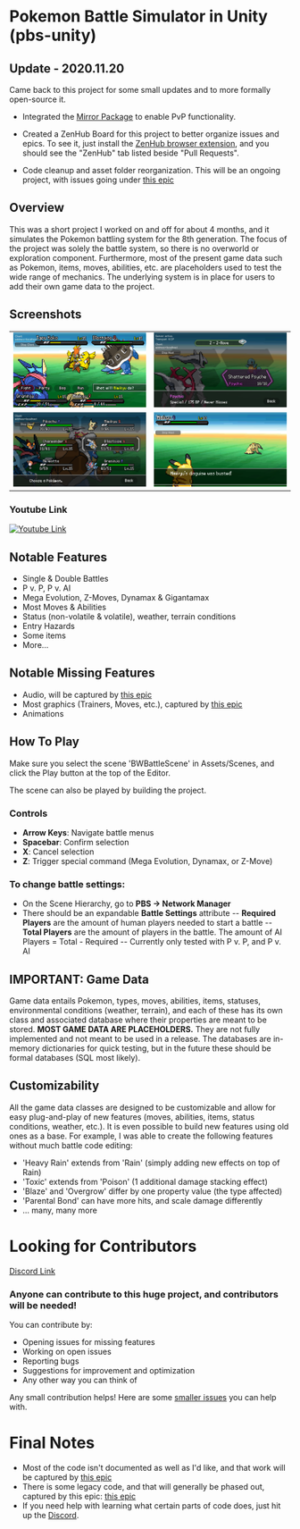 # Pokemon Battle Simulator in Unity (pbs-unity)

## Update - 2020.11.20
Came back to this project for some small updates and to more formally open-source it.

- Integrated the [Mirror Package](https://github.com/vis2k/Mirror) to enable PvP functionality.

- Created a ZenHub Board for this project to better organize issues and epics. To see it, just install the [ZenHub browser extension](https://www.zenhub.com/extension), and you should see the "ZenHub" tab listed beside "Pull Requests".

- Code cleanup and asset folder reorganization. This will be an ongoing project, with issues going under [this epic](https://github.com/AJ2O/pbs-unity/issues/11)

## Overview
This was a short project I worked on and off for about 4 months, and it simulates the Pokemon battling system for the 8th generation. The focus of the project was solely the battle system, so there is no overworld or exploration component. Furthermore, most of the present game data such as Pokemon, items, moves, abilities, etc. are placeholders used to test the wide range of mechanics. The underlying system is in place for users to add their own game data to the project.

## Screenshots
<table>
  <tr>
    <td><img src="Screenshots/Doubles Battle.png" alt="BattleScreen" width="480"/></td>
    <td><img src="Screenshots/Z-Move Select.png" alt="BattleScreen" width="480"/></td>
  </tr>
  <tr>
    <td><img src="Screenshots/Party Select.png" alt="BattleScreen" width="480"/></td>
    <td><img src="Screenshots/Turn Event 1.png" alt="BattleScreen" width="480"/></td>
  </tr>
</table>

### Youtube Link
[![Youtube Link](https://img.youtube.com/vi/AqeltOmgfMQ/0.jpg)](https://www.youtube.com/watch?v=AqeltOmgfMQ)

## Notable Features
- Single & Double Battles
- P v. P, P v. AI
- Mega Evolution, Z-Moves, Dynamax & Gigantamax
- Most Moves & Abilities
- Status (non-volatile & volatile), weather, terrain conditions
- Entry Hazards
- Some items
- More... 

## Notable Missing Features
- Audio, will be captured by [this epic](https://github.com/AJ2O/pbs-unity/issues/20)
- Most graphics (Trainers, Moves, etc.), captured by [this epic](https://github.com/AJ2O/pbs-unity/issues/21)
- Animations

## How To Play
Make sure you select the scene 'BWBattleScene' in Assets/Scenes, and click the Play button at the top of the Editor.

The scene can also be played by building the project.

### Controls
- **Arrow Keys**: Navigate battle menus
- **Spacebar**: Confirm selection
- **X**: Cancel selection
- **Z**: Trigger special command (Mega Evolution, Dynamax, or Z-Move)

### To change battle settings:
- On the Scene Hierarchy, go to **PBS -> Network Manager**
- There should be an expandable **Battle Settings** attribute
-- **Required Players** are the amount of human players needed to start a battle
-- **Total Players** are the amount of players in the battle. The amount of AI Players = Total - Required
-- Currently only tested with P v. P, and P v. AI

## IMPORTANT: Game Data
Game data entails Pokemon, types, moves, abilities, items, statuses, environmental conditions (weather, terrain), and each of these has its own class and associated database where their properties are meant to be stored. **MOST GAME DATA ARE PLACEHOLDERS.** They are not fully implemented and not meant to be used in a release. The databases are in-memory dictionaries for quick testing, but in the future these should be formal databases (SQL most likely).

## Customizability
All the game data classes are designed to be customizable and allow for easy plug-and-play of new features (moves, abilities, items, status conditions, weather, etc.). It is even possible to build new features using old ones as a base. For example, I was able to create the following features without much battle code editing:
  - 'Heavy Rain' extends from 'Rain' (simply adding new effects on top of Rain)
  - 'Toxic' extends from 'Poison' (1 additional damage stacking effect)
  - 'Blaze' and 'Overgrow' differ by one property value (the type affected)
  - 'Parental Bond' can have more hits, and scale damage differently
  - ... many, many more

# Looking for Contributors
[Discord Link](https://discord.com/invite/nNApAGQ)

### Anyone can contribute to this huge project, and contributors will be needed!
You can contribute by:
- Opening issues for missing features
- Working on open issues
- Reporting bugs
- Suggestions for improvement and optimization
- Any other way you can think of

Any small contribution helps! Here are some [smaller issues](https://github.com/AJ2O/pbs-unity/issues?q=is%3Aopen+is%3Aissue+label%3A%22good+first+issue%22) you can help with.

# Final Notes
- Most of the code isn't documented as well as I'd like, and that work will be captured by [this epic](https://github.com/AJ2O/pbs-unity/issues/9) 
- There is some legacy code, and that will generally be phased out, captured by this epic: [this epic](https://github.com/AJ2O/pbs-unity/issues/11)
- If you need help with learning what certain parts of code does, just hit up the [Discord](https://discord.com/invite/nNApAGQ).
